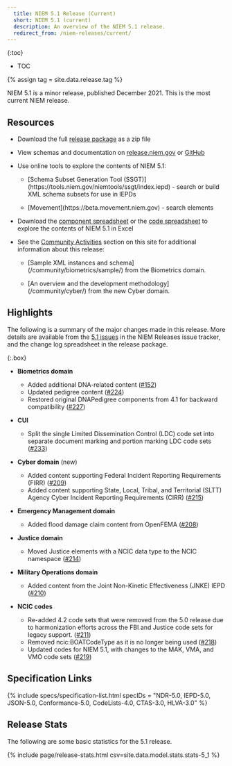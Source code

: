 ```yaml
---
  title: NIEM 5.1 Release (Current)
  short: NIEM 5.1 (current)
  description: An overview of the NIEM 5.1 release.
  redirect_from: /niem-releases/current/
---
```


{:toc}
- TOC

{% assign tag = site.data.release.tag %}

NIEM 5.1 is a minor release, published December 2021.  This is the most current NIEM release.

## Resources

- Download the full [release package](https://github.com/NIEM/NIEM-Releases/archive/niem-5.1.zip) as a zip file

- View schemas and documentation on [release.niem.gov](https://release.niem.gov/niem/5.1) or [GitHub](https://github.com/NIEM/NIEM-Releases/tree/niem-5.1)

- Use online tools to explore the contents of NIEM 5.1:

  - <p markdown="1">[Schema Subset Generation Tool (SSGT)](https://tools.niem.gov/niemtools/ssgt/index.iepd) - search or build XML schema subsets for use in IEPDs </p>

  - <p markdown="1">[Movement](https://beta.movement.niem.gov) - search elements </p>

- Download the [component spreadsheet](https://release.niem.gov/niem/5.1/xlsx/niem-5.1.xlsx) or the [code spreadsheet](https://release.niem.gov/niem/5.1/xlsx/niem-5.1-codes.xlsx) to explore the contents of NIEM 5.1 in Excel

- See the [Community Activities](/community) section on this site for additional information about this release:

  - <p markdown="1">[Sample XML instances and schema](/community/biometrics/sample/) from the Biometrics domain.</p>

  - <p markdown="1">[An overview and the development methodology](/community/cyber/) from the new Cyber domain.</p>

  <!-- - [Model Viewer](https://niem.github.io/model/) - browse namespaces and their contents -->

## Highlights

The following is a summary of the major changes made in this release.  More details are available from the [5.1 issues](https://github.com/NIEM/NIEM-Releases/issues?page=1&q=is%3Aissue+label%3A5.1) in the NIEM Releases issue tracker, and the change log spreadsheet in the release package.

{:.box}
- **Biometrics domain**
  - Added additional DNA-related content ([#152](https://github.com/NIEM/NIEM-Releases/issues/152))
  - Updated pedigree content ([#224](https://github.com/NIEM/NIEM-Releases/issues/224))
  - Restored original DNAPedigree components from 4.1 for backward compatibility ([#227](https://github.com/NIEM/NIEM-Releases/issues/227))

- **CUI**
  - Split the single Limited Dissemination Control (LDC) code set into separate document marking and portion marking LDC code sets ([#233](https://github.com/NIEM/NIEM-Releases/issues/223))

- **Cyber domain** (new)
  - Added content supporting Federal Incident Reporting Requirements (FIRR) ([#209](https://github.com/NIEM/NIEM-Releases/issues/209))
  - Added content supporting State, Local, Tribal, and Territorial (SLTT) Agency Cyber Incident Reporting Requirements (CIRR) ([#215](https://github.com/NIEM/NIEM-Releases/issues/215))

- **Emergency Management domain**
  - Added flood damage claim content from OpenFEMA ([#208](https://github.com/NIEM/NIEM-Releases/issues/208))

- **Justice domain**
  - Moved Justice elements with a NCIC data type to the NCIC namespace ([#214](https://github.com/NIEM/NIEM-Releases/issues/214))

- **Military Operations domain**
  - Added content from the Joint Non-Kinetic Effectiveness (JNKE) IEPD ([#210](https://github.com/NIEM/NIEM-Releases/issues/210))

- **NCIC codes**
  - Re-added 4.2 code sets that were removed from the 5.0 release due to harmonization efforts across the FBI and Justice code sets for legacy support. ([#211](https://github.com/NIEM/NIEM-Releases/issues/211))
  - Removed ncic:BOATCodeType as it is no longer being used ([#218](https://github.com/NIEM/NIEM-Releases/issues/218))
  - Updated codes for NIEM 5.1, with changes to the MAK, VMA, and VMO code sets ([#219](https://github.com/NIEM/NIEM-Releases/issues/219))

## Specification Links

{% include specs/specification-list.html specIDs = "NDR-5.0, IEPD-5.0, JSON-5.0, Conformance-5.0, CodeLists-4.0, CTAS-3.0, HLVA-3.0" %}

## Release Stats

The following are some basic statistics for the 5.1 release.

{% include page/release-stats.html csv=site.data.model.stats.stats-5_1 %}

<br/>
